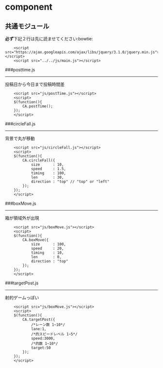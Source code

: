 # component
## 共通モジュール
**必ず**下記２行は先に読ませてください:bowtie:
```
	<script src="https://ajax.googleapis.com/ajax/libs/jquery/3.1.0/jquery.min.js"></script>
	<script src="../../js/main.js"></script>
```
###posttime.js
*****
投稿日から今日まで投稿時間差
```
	<script src="js/postTime.js"></script>
	<script>
	$(function(){
		CA.postTime();
	});
	</script>
```

###circleFall.js
*****
背景で丸が移動

```
	<script src="js/circleFall.js"></script>
	<script>
	$(function(){
		CA.circleFall({
			size      : 10,
			speed     : 1.5,
			timing    : 100,
			len       : 30,
			direction : "top" // "top" or "left"
		});
	});
	</script>
```

###boxMove.js
*****
箱が領域外が出現

```
	<script src="js/boxMove.js"></script>
	<script>
	$(function(){
		CA.boxMove({
			size      : 100,
			speed     : 20,
			timing    : 10,
			len       : 0,
			direction : "top"
		});
	});
	</script>
```

###targetPost.js
*****
射的ゲームっぽい

```
	<script src="js/boxMove.js"></script>
	<script>
    $(function(){
		CA.targetPost({
			/*レーン数 1~10*/
			lane:1,
			/*的スピードレベル 1~5*/
			speed:3000,
			/*的数 1~10*/
			target:50
		});
    });
	</script>
```